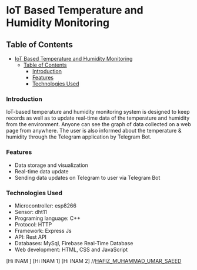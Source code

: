 # IoT Based Temperature and Humidity Monitoring


## Table of Contents

- [IoT Based Temperature and Humidity Monitoring](#iot-based-temperature-and-humidity-monitoring)
  - [Table of Contents](#table-of-contents)
    - [Introduction](#introduction)
    - [Features](#features)
    - [Technologies Used](#technologies-used)

### Introduction
IoT-based temperature and humidity monitoring system is designed to keep records as well as to update real-time data of the temperature and humidity from the environment. Anyone can see the graph of data collected on a web page from anywhere. The user is also informed about the temperature & humidity through the Telegram application by Telegram Bot.

### Features
- Data storage and visualization
- Real-time data update
- Sending data updates on Telegram to user via Telegram Bot

### Technologies Used
- Microcontroller: esp8266
- Sensor: dht11
- Programing language: C++
- Protocol: HTTP
- Framework: Express Js
- API: Rest API
- Databases: MySql, Firebase Real-Time Database
- Web development: HTML, CSS and JavaScript


[Hi INAM ]
[Hi INAM 1]
[Hi INAM 2]
//[HAFIZ_MUHAMMAD_UMAR_SAEED](https://github.com/hafizumar88)